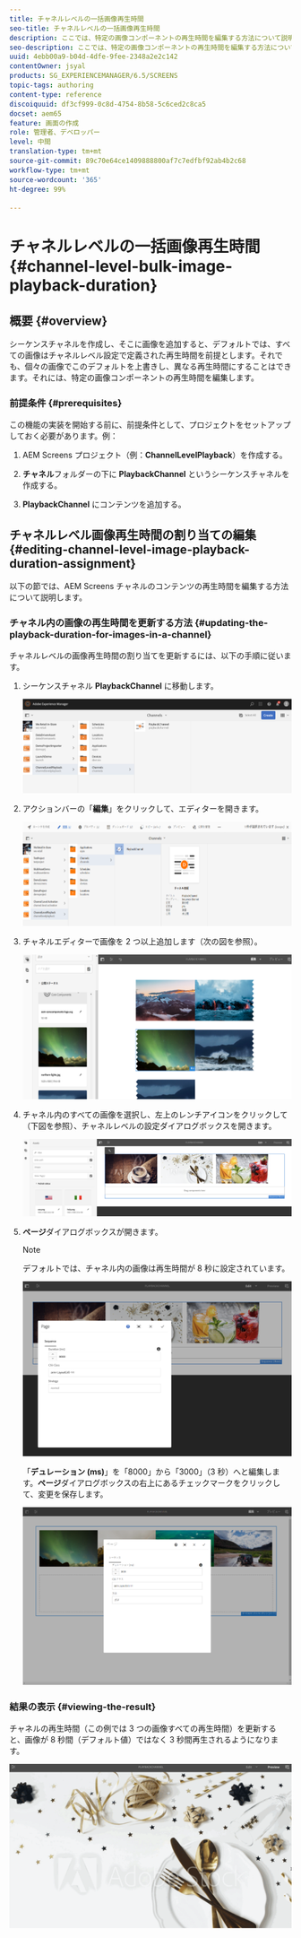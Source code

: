 ```yaml
---
title: チャネルレベルの一括画像再生時間
seo-title: チャネルレベルの一括画像再生時間
description: ここでは、特定の画像コンポーネントの再生時間を編集する方法について説明します。
seo-description: ここでは、特定の画像コンポーネントの再生時間を編集する方法について説明します。
uuid: 4ebb00a9-b04d-4dfe-9fee-2348a2e2c142
contentOwner: jsyal
products: SG_EXPERIENCEMANAGER/6.5/SCREENS
topic-tags: authoring
content-type: reference
discoiquuid: df3cf999-0c8d-4754-8b58-5c6ced2c8ca5
docset: aem65
feature: 画面の作成
role: 管理者、デベロッパー
level: 中間
translation-type: tm+mt
source-git-commit: 89c70e64ce1409888800af7c7edfbf92ab4b2c68
workflow-type: tm+mt
source-wordcount: '365'
ht-degree: 99%

---
```



# チャネルレベルの一括画像再生時間 {#channel-level-bulk-image-playback-duration}

## 概要 {#overview}

シーケンスチャネルを作成し、そこに画像を追加すると、デフォルトでは、すべての画像はチャネルレベル設定で定義された再生時間を前提とします。それでも、個々の画像でこのデフォルトを上書きし、異なる再生時間にすることはできます。それには、特定の画像コンポーネントの再生時間を編集します。

### 前提条件 {#prerequisites}

この機能の実装を開始する前に、前提条件として、プロジェクトをセットアップしておく必要があります。例：

1. AEM Screens プロジェクト（例：**ChannelLevelPlayback**）を作成する。

1. **チャネル**&#x200B;フォルダーの下に **PlaybackChannel** というシーケンスチャネルを作成する。

1. **PlaybackChannel** にコンテンツを追加する。

## チャネルレベル画像再生時間の割り当ての編集 {#editing-channel-level-image-playback-duration-assignment}

以下の節では、AEM Screens チャネルのコンテンツの再生時間を編集する方法について説明します。

### チャネル内の画像の再生時間を更新する方法 {#updating-the-playback-duration-for-images-in-a-channel}

チャネルレベルの画像再生時間の割り当てを更新するには、以下の手順に従います。

1. シーケンスチャネル **PlaybackChannel** に移動します。

   ![screen_shot_2019-06-24at62818pm](assets/screen_shot_2019-06-24at62818pm.png)

1. アクションバーの「**編集**」をクリックして、エディターを開きます。

   ![screen_shot_2019-06-24at70141pm](assets/screen_shot_2019-06-24at70141pm.png)

1. チャネルエディターで画像を 2 つ以上追加します（次の図を参照）。

   ![screen_shot_2019-06-24at90534pm](assets/screen_shot_2019-06-24at90534pm.png)

1. チャネル内のすべての画像を選択し、左上のレンチアイコンをクリックして（下図を参照）、チャネルレベルの設定ダイアログボックスを開きます。

   ![screen_shot_2019-06-25at95945am](assets/screen_shot_2019-06-25at95945am.png)

1. **ページ**&#x200B;ダイアログボックスが開きます。

   >[!NOTE]
   >デフォルトでは、チャネル内の画像は再生時間が 8 秒に設定されています。

   ![screen_shot_2019-06-25at100343am](assets/screen_shot_2019-06-25at100343am.png)

   「**デュレーション (ms)**」を「8000」から「3000」（3 秒）へと編集します。**ページ**&#x200B;ダイアログボックスの右上にあるチェックマークをクリックして、変更を保存します。

   ![screen_shot_2019-06-25at101527am](assets/screen_shot_2019-06-25at101527am.png)

### 結果の表示 {#viewing-the-result}

チャネルの再生時間（この例では 3 つの画像すべての再生時間）を更新すると、画像が 8 秒間（デフォルト値）ではなく 3 秒間再生されるようになります。

![channel_preview](assets/channel_preview.gif)

